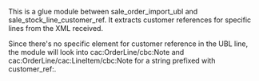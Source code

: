 This is a glue module between sale_order_import_ubl and
sale_stock_line_customer_ref. It extracts customer references for
specific lines from the XML received.

Since there's no specific element for customer reference in the UBL
line, the module will look into cac:OrderLine/cbc:Note and
cac:OrderLine/cac:LineItem/cbc:Note for a string prefixed with
customer_ref:.
